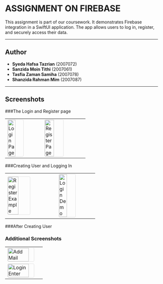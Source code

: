 # ASSIGNMENT ON FIREBASE

This assignment is part of our coursework. It demonstrates Firebase integration in a SwiftUI application. The app allows users to log in, register, and securely access their data.

---

## Author

- **Syeda Hafsa Tazrian** (2007072)  
- **Sanzida Moin Tithi** (2007061)  
- **Tasfia Zaman Samiha** (2007078)  
- **Shanzida Rahman Mim** (2007087)  

---

## Screenshots

###The Login and Register page
<table>
  <tr>
    <td><img src="https://github.com/user-attachments/assets/265c2232-d0e8-40ad-857d-dd2c6f254838" alt="Login Page" style="width: 48%; border: 1px solid #ddd; border-radius: 4px;"></td>
    <td><img src="https://github.com/user-attachments/assets/92a48820-a911-4542-b2fa-b94cc93fb902" alt="Register Page" style="width: 48%; border: 1px solid #ddd; border-radius: 4px;"></td>
    
  </tr>
</table>

###Creating User and Logging In

<table>
  <tr>
    <td><img src="https://github.com/user-attachments/assets/f732f3ce-1467-4f8f-8cfa-14945391c848" alt="Register Example" style="width: 48%; border: 1px solid #ddd; border-radius: 4px;"></td>
    <td><img src="https://github.com/user-attachments/assets/a7d8f3c1-2370-4b4c-b806-51dbe5b235d1" alt="Login Demo" style="width: 48%; border: 1px solid #ddd; border-radius: 4px;"></td>
  </tr>
</table>

###After Creating User

### Additional Screenshots
<table>
  <tr>
    <td><img src="https://github.com/user-attachments/assets/ea683222-d8d1-4a5f-85eb-a58b767e1b10" alt="Add Mail" style="width: 80%; border: 1px solid #ddd; border-radius: 4px;"></td>
  </tr>
  <tr>
    <td><img src="https://github.com/user-attachments/assets/972faa3c-d72f-41c6-8a70-3942d377d0f6" alt="Login Enter" style="width: 80%; border: 1px solid #ddd; border-radius: 4px;"></td>
  </tr>
</table>

